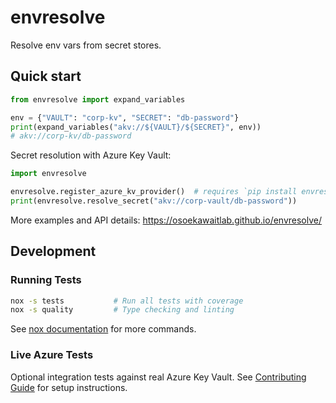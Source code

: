 # envresolve

Resolve env vars from secret stores.

## Quick start

```python
from envresolve import expand_variables

env = {"VAULT": "corp-kv", "SECRET": "db-password"}
print(expand_variables("akv://${VAULT}/${SECRET}", env))
# akv://corp-kv/db-password
```

Secret resolution with Azure Key Vault:

```python
import envresolve

envresolve.register_azure_kv_provider()  # requires `pip install envresolve[azure]`
print(envresolve.resolve_secret("akv://corp-vault/db-password"))
```

More examples and API details: https://osoekawaitlab.github.io/envresolve/

## Development

### Running Tests

```bash
nox -s tests           # Run all tests with coverage
nox -s quality         # Type checking and linting
```

See [nox documentation](https://nox.thea.codes/) for more commands.

### Live Azure Tests

Optional integration tests against real Azure Key Vault. See [Contributing Guide](docs/contributing.md#live-azure-tests) for setup instructions.
